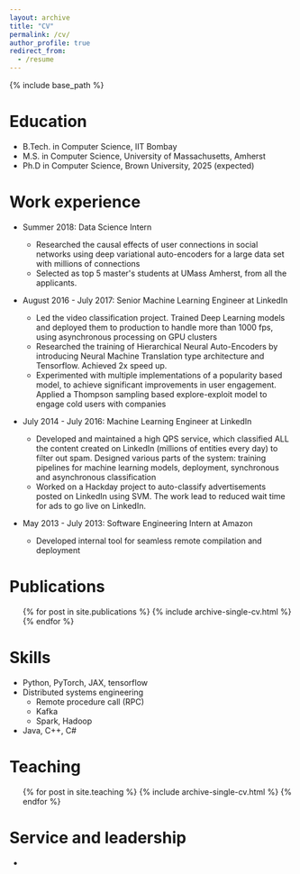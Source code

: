 ```yaml
---
layout: archive
title: "CV"
permalink: /cv/
author_profile: true
redirect_from:
  - /resume
---
```


{% include base_path %}

Education
======
* B.Tech. in Computer Science, IIT Bombay
* M.S. in Computer Science, University of Massachusetts, Amherst
* Ph.D in Computer Science, Brown University, 2025 (expected)

Work experience
======
* Summer 2018: Data Science Intern
  * Researched the causal effects of user connections in social networks using deep variational auto-encoders for a large data set with millions of connections
  * Selected as top 5 master's students at UMass Amherst, from all the applicants.

* August 2016 - July 2017: Senior Machine Learning Engineer at LinkedIn
  * Led the video classification project. Trained Deep Learning models and deployed them to production to handle more than 1000 fps, using asynchronous processing on GPU clusters
  * Researched the training of Hierarchical Neural Auto-Encoders by introducing Neural Machine Translation type architecture and Tensorflow. Achieved 2x speed up.
  * Experimented with multiple implementations of a popularity based model, to achieve significant improvements in user engagement. Applied a Thompson sampling based explore-exploit model to engage cold users with companies

* July 2014 - July 2016: Machine Learning Engineer at LinkedIn
  * Developed and maintained a high QPS service, which classified ALL the content created on LinkedIn (millions of entities every day) to filter out spam. Designed various parts of the system: training pipelines for machine learning models, deployment, synchronous and asynchronous classification
  * Worked on a Hackday project to auto-classify advertisements posted on LinkedIn using SVM. The work lead to reduced wait time for ads to go live on LinkedIn.
  
* May 2013 - July 2013: Software Engineering Intern at Amazon
  * Developed internal tool for seamless remote compilation and deployment

Publications
======
  <ul>{% for post in site.publications %}
    {% include archive-single-cv.html %}
  {% endfor %}</ul>

Skills
======
* Python, PyTorch, JAX, tensorflow
* Distributed systems engineering
  * Remote procedure call (RPC)
  * Kafka
  * Spark, Hadoop
* Java, C++, C\#


Teaching
======
  <ul>{% for post in site.teaching %}
    {% include archive-single-cv.html %}
  {% endfor %}</ul>
  
Service and leadership
======
* 

